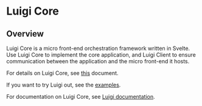 # Luigi Core

## Overview

Luigi Core is a micro front-end orchestration framework written in Svelte. Use Luigi Core to implement the core application, and Luigi Client to ensure communication between the application and the micro front-end it hosts. 

For details on Luigi Core, see [this](https://github.com/kyma-project/luigi/tree/master/core) document.

If you want to try Luigi out, see the [examples](https://github.com/kyma-project/luigi/tree/master/core/examples).

For documentation on Luigi Core, see [Luigi documentation](https://github.com/kyma-project/luigi/tree/master/docs).
